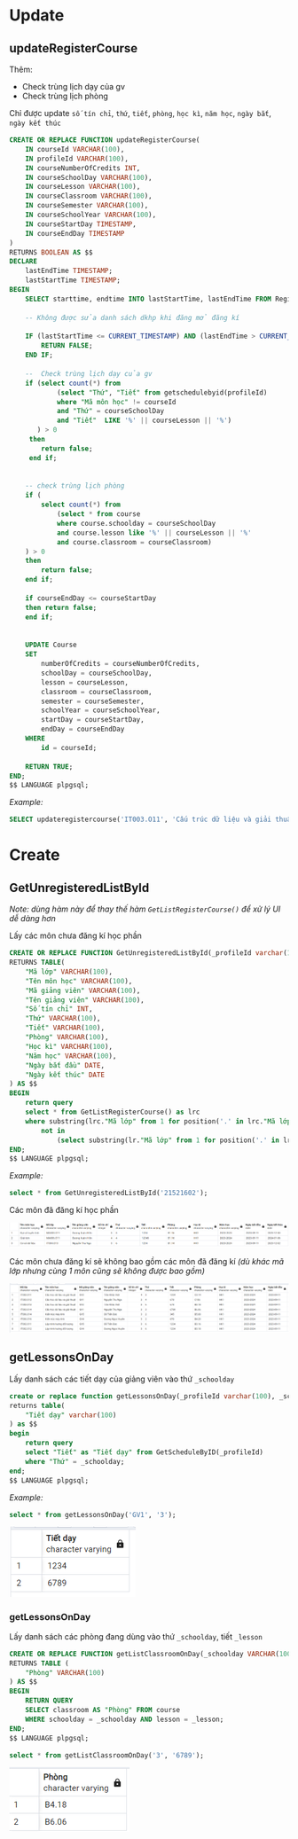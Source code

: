 # Update

## updateRegisterCourse

Thêm:

-   Check trùng lịch dạy của gv
-   Check trùng lịch phòng

Chỉ được update `số tín chỉ`, `thứ`, `tiết`, `phòng`, `học kì`, `năm học`, `ngày bắt`, `ngày kết thúc`

```SQL
CREATE OR REPLACE FUNCTION updateRegisterCourse(
    IN courseId VARCHAR(100),
    IN profileId VARCHAR(100),
    IN courseNumberOfCredits INT,
    IN courseSchoolDay VARCHAR(100),
    IN courseLesson VARCHAR(100),
    IN courseClassroom VARCHAR(100),
    IN courseSemester VARCHAR(100),
    IN courseSchoolYear VARCHAR(100),
    IN courseStartDay TIMESTAMP,
    IN courseEndDay TIMESTAMP
)
RETURNS BOOLEAN AS $$
DECLARE
    lastEndTime TIMESTAMP;
    lastStartTime TIMESTAMP;
BEGIN
    SELECT starttime, endtime INTO lastStartTime, lastEndTime FROM RegistrationPeriod ORDER BY starttime DESC LIMIT 1;

    -- Không được sửa danh sách dkhp khi đăng mở đăng kí

    IF (lastStartTime <= CURRENT_TIMESTAMP) AND (lastEndTime > CURRENT_TIMESTAMP) THEN
        RETURN FALSE;
    END IF;

	-- 	Check trùng lịch dạy của gv
	if (select count(*) from
			(select "Thứ", "Tiết" from getschedulebyid(profileId)
			where "Mã môn học" != courseId
			and "Thứ" = courseSchoolDay
			and "Tiết"  LIKE '%' || courseLesson || '%')
	   ) > 0
	 then
	 	return false;
	 end if;


	-- check trùng lịch phòng
	if (
		select count(*) from
			(select * from course
			where course.schoolday = courseSchoolDay
			and course.lesson like '%' || courseLesson || '%'
			and course.classroom = courseClassroom)
	) > 0
	then
		return false;
	end if;

	if courseEndDay <= courseStartDay
	then return false;
	end if;


    UPDATE Course
    SET
        numberOfCredits = courseNumberOfCredits,
        schoolDay = courseSchoolDay,
        lesson = courseLesson,
        classroom = courseClassroom,
        semester = courseSemester,
        schoolYear = courseSchoolYear,
        startDay = courseStartDay,
        endDay = courseEndDay
    WHERE
        id = courseId;

    RETURN TRUE;
END;
$$ LANGUAGE plpgsql;
```

_Example:_

```SQL
SELECT updateregistercourse('IT003.O11', 'Cấu trúc dữ liệu và giải thuật 2', 'GV2', 'Trần Khắc Việt 2', 4, '3', '1234', 'C312', 'HK1', '2023-2024', '2023-09-11', '2024-01-06')
```

# Create

## GetUnregisteredListById

_Note: dùng hàm này để thay thế hàm `GetListRegisterCourse()` để xử lý UI dễ dàng hơn_

Lấy các môn chưa đăng kí học phần

```SQL
CREATE OR REPLACE FUNCTION GetUnregisteredListById(_profileId varchar(100))
RETURNS TABLE(
	"Mã lớp" VARCHAR(100),
    "Tên môn học" VARCHAR(100),
    "Mã giảng viên" VARCHAR(100),
    "Tên giảng viên" VARCHAR(100),
    "Số tín chỉ" INT,
    "Thứ" VARCHAR(100),
    "Tiết" VARCHAR(100),
    "Phòng" VARCHAR(100),
    "Học kì" VARCHAR(100),
    "Năm học" VARCHAR(100),
    "Ngày bắt đầu" DATE,
    "Ngày kết thúc" DATE
) AS $$
BEGIN
	return query
	select * from GetListRegisterCourse() as lrc
	where substring(lrc."Mã lớp" from 1 for position('.' in lrc."Mã lớp")-1)
		not in
			(select substring(lr."Mã lớp" from 1 for position('.' in lr."Mã lớp")-1) FROM GetListRegisteredByID(_profileId) as lr);
END;
$$ LANGUAGE plpgsql;
```

_Example:_

```SQL
select * from GetUnregisteredListById('21521602');
```

Các môn đã đăng kí học phần

![Alt text](./GetUnregisteredListById_1.png)

Các môn chưa đăng kí sẽ không bao gồm các môn đã đăng kí _(dù khác mã lớp nhưng cùng 1 môn cũng sẽ không được bao gồm)_

![Alt text](./GetUnregisteredListById_2.png)

## getLessonsOnDay

Lấy danh sách các tiết dạy của giảng viên vào thứ `_schoolday`

```SQL
create or replace function getLessonsOnDay(_profileId varchar(100), _schoolday varchar(100))
returns table(
	"Tiết dạy" varchar(100)
) as $$
begin
	return query
	select "Tiết" as "Tiết dạy" from GetScheduleByID(_profileId)
	where "Thứ" = _schoolday;
end;
$$ LANGUAGE plpgsql;
```

_Example:_

```SQL
select * from getLessonsOnDay('GV1', '3');
```

![Alt text](./getLessonsOnDay.png)

### getLessonsOnDay

Lấy danh sách các phòng đang dùng vào thứ `_schoolday`, tiết `_lesson`

```SQL
CREATE OR REPLACE FUNCTION getListClassroomOnDay(_schoolday VARCHAR(100), _lesson VARCHAR(100))
RETURNS TABLE (
    "Phòng" VARCHAR(100)
) AS $$
BEGIN
    RETURN QUERY
    SELECT classroom AS "Phòng" FROM course
    WHERE schoolday = _schoolday AND lesson = _lesson;
END;
$$ LANGUAGE plpgsql;
```

```SQL
select * from getListClassroomOnDay('3', '6789');
```

![Alt text](./getListClassroomOnDay.png)
